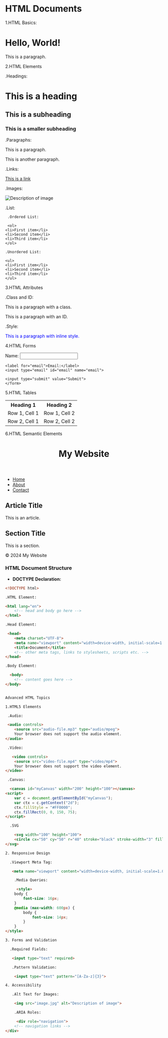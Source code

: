 # HTML Documents

1.HTML Basics:

<!DOCTYPE html>
<html lang="en">
<head>
    <meta charset="UTF-8">
    <meta name="viewport" content="width=device-width, initial-scale=1.0">
    <title>Document</title>
</head>
<body>
    <h1>Hello, World!</h1>
    <p>This is a paragraph.</p>
</body>
</html>

2.HTML Elements


.Headings:

<h1>This is a heading</h1>
<h2>This is a subheading</h2>
<h3>This is a smaller subheading</h3>

.Paragraphs:

<p>This is a paragraph.</p>
<p>This is another paragraph.</p>

.Links:

<a href="https://www.example.com">This is a link</a>

.Images:

<img src="image.jpg" alt="Description of image">

.List:

     .Ordered List:

     <ol>
    <li>First item</li>
    <li>Second item</li>
    <li>Third item</li>
    </ol>

    .Unordered List:

    <ul>
    <li>First item</li>
    <li>Second item</li>
    <li>Third item</li>
    </ul>

3.HTML Attributes

  .Class and ID:

  <p class="intro">This is a paragraph with a class.</p>
  <p id="unique">This is a paragraph with an ID.</p>

   .Style:

   <p style="color:blue;">This is a paragraph with inline style.</p>

4.HTML Forms

  <form action="/submit" method="post">
    <label for="name">Name:</label>
    <input type="text" id="name" name="name">
    
    <label for="email">Email:</label>
    <input type="email" id="email" name="email">
    
    <input type="submit" value="Submit">
    </form>

5.HTML Tables

  <table>
    <tr>
        <th>Heading 1</th>
        <th>Heading 2</th>
    </tr>
    <tr>
        <td>Row 1, Cell 1</td>
        <td>Row 1, Cell 2</td>
    </tr>
    <tr>
        <td>Row 2, Cell 1</td>
        <td>Row 2, Cell 2</td>
    </tr>
   </table>

6.HTML Semantic Elements

  <header>
    <h1>My Website</h1>
</header

<nav>
    <ul>
        <li><a href="#home">Home</a></li>
        <li><a href="#about">About</a></li>
        <li><a href="#contact">Contact</a></li>
    </ul>
</nav>
<main>
    <article>
        <h2>Article Title</h2>
        <p>This is an article.</p>
    </article>
    <section>
        <h2>Section Title</h2>
        <p>This is a section.</p>
    </section>
</main>
<footer>
    <p>&copy; 2024 My Website</p>
</footer>

 
### HTML Document Structure

- **DOCTYPE Declaration:**

```html
<!DOCTYPE html>

.HTML Element:

<html lang="en">
    <!-- head and body go here -->
</html>

.Head Element:

 <head>
    <meta charset="UTF-8">
    <meta name="viewport" content="width=device-width, initial-scale=1.0">
    <title>Document</title>
    <!-- other meta tags, links to stylesheets, scripts etc. -->
</head>

.Body Element:

  <body>
    <!-- content goes here -->
</body>


Advanced HTML Topics

1.HTML5 Elements

 .Audio:

 <audio controls>
    <source src="audio-file.mp3" type="audio/mpeg">
    Your browser does not support the audio element.
</audio>

 .Video:

   <video controls>
    <source src="video-file.mp4" type="video/mp4">
    Your browser does not support the video element.
</video>

 .Canvas:

  <canvas id="myCanvas" width="200" height="100"></canvas>
<script>
    var c = document.getElementById("myCanvas");
    var ctx = c.getContext("2d");
    ctx.fillStyle = "#FF0000";
    ctx.fillRect(0, 0, 150, 75);
</script>

  .SVG

    <svg width="100" height="100">
    <circle cx="50" cy="50" r="40" stroke="black" stroke-width="3" fill="red" />
</svg>

2. Responsive Design

  .Viewport Meta Tag:

   <meta name="viewport" content="width=device-width, initial-scale=1.0">

    .Media Queries:

     <style>
    body {
        font-size: 16px;
    }
    @media (max-width: 600px) {
        body {
            font-size: 14px;
        }
    }
</style>

3. Forms and Validation

  .Required Fields:

   <input type="text" required>

   .Pattern Validation:

    <input type="text" pattern="[A-Za-z]{3}">

4. Accessibility

   .Alt Text for Images:

    <img src="image.jpg" alt="Description of image">

    .ARIA Roles:

     <div role="navigation">
    <!-- navigation links -->
</div>



           
